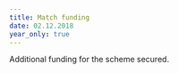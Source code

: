 ```yaml
---
title: Match funding
date: 02.12.2018
year_only: true
---
```

Additional funding for the scheme secured.